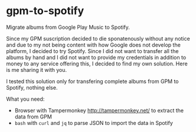# gpm-to-spotify
Migrate albums from Google Play Music to Spotify.

Since my GPM suscription decided to die sponatenously without any notice and due to my not being content with how Google does not develop the platform, I decided to try Spotify. Since I did not want to transfer all the albums by hand and I did not want to provide my credentials in addition to money to any service offering this, I decided to find my own solution. Here is me sharing it with you.

I tested this solution only for transfering complete albums from GPM to Spotify, nothing else.

What you need:

- Browser with Tampermonkey http://tampermonkey.net/ to extract the data from GPM
- ```bash``` with ```curl``` and ```jq``` to parse JSON to import the data in Spotify
